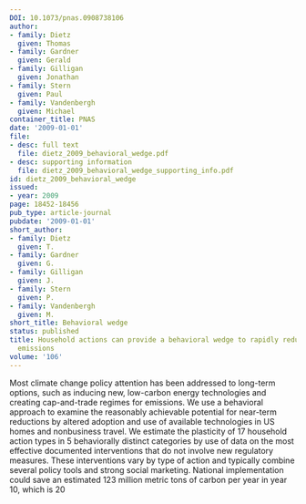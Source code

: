 ```yaml
---
DOI: 10.1073/pnas.0908738106
author:
- family: Dietz
  given: Thomas
- family: Gardner
  given: Gerald
- family: Gilligan
  given: Jonathan
- family: Stern
  given: Paul
- family: Vandenbergh
  given: Michael
container_title: PNAS
date: '2009-01-01'
file:
- desc: full text
  file: dietz_2009_behavioral_wedge.pdf
- desc: supporting information
  file: dietz_2009_behavioral_wedge_supporting_info.pdf
id: dietz_2009_behavioral_wedge
issued:
- year: 2009
page: 18452-18456
pub_type: article-journal
pubdate: '2009-01-01'
short_author:
- family: Dietz
  given: T.
- family: Gardner
  given: G.
- family: Gilligan
  given: J.
- family: Stern
  given: P.
- family: Vandenbergh
  given: M.
short_title: Behavioral wedge
status: published
title: Household actions can provide a behavioral wedge to rapidly reduce U.S. carbon
  emissions
volume: '106'
---
```

Most climate change policy attention has been addressed to long-term options, such as inducing new, low-carbon energy technologies and creating cap-and-trade regimes for emissions. We use a behavioral approach to examine the reasonably achievable potential for near-term reductions by altered adoption and use of available technologies in US homes and nonbusiness travel. We estimate the plasticity of 17 household action types in 5 behaviorally distinct categories by use of data on the most effective documented interventions that do not involve new regulatory measures. These interventions vary by type of action and typically combine several policy tools and strong social marketing. National implementation could save an estimated 123 million metric tons of carbon per year in year 10, which is 20
